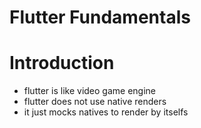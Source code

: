 # Flutter Fundamentals

# Introduction

- flutter is like video game engine
- flutter does not use native renders
- it just mocks natives to render by itselfs
